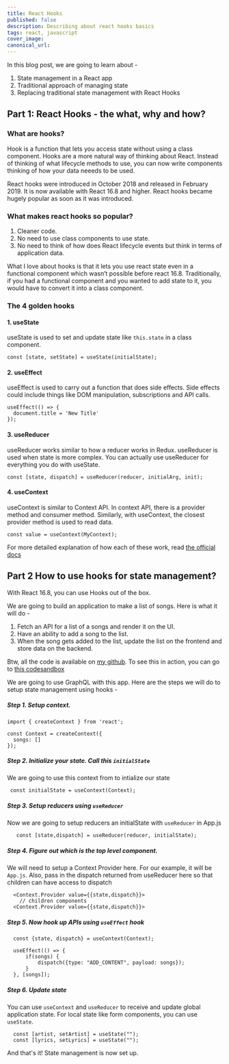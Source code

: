 ```yaml
---
title: React Hooks
published: false
description: Describing about react hooks basics
tags: react, javascript
cover_image:
canonical_url:
---
```


In this blog post, we are going to learn about -
1. State management in a React app
1. Traditional approach of managing state
1. Replacing traditional state management with React Hooks

## Part 1: React Hooks - the what, why and how?

### What are hooks?

Hook is a function that lets you access state without using a class component. 
Hooks are a more natural way of thinking about React. Instead of thinking of what lifecycle methods to use, you can now write components thinking of how your data neeeds to be used. 


React hooks were introduced in October 2018 and released in February 2019.
It is now available with React 16.8 and higher. React hooks became hugely popular as soon as it was introduced.

### What makes react hooks so popular? 
1. Cleaner code.
2. No need to use class components to use state.
3. No need to think of how does React lifecycle events but think in terms of application data. 

What I love about hooks is that it lets you use react state even in a functional component which wasn’t possible before react 16.8. Traditionally, if you had a functional component and you wanted to add state to it, you would have to convert it into a class component.

### The 4 golden hooks

#### 1. useState

useState is used to set and update state like `this.state` in a class component.

```
const [state, setState] = useState(initialState); 
```

#### 2. useEffect

useEffect is used to carry out a function that does side effects. Side effects could include things like DOM manipulation, subscriptions and API calls.

``` 
useEffect(() => {
  document.title = 'New Title' 
});

```


#### 3. useReducer

useReducer works similar to how a reducer works in Redux. useReducer is used when state is more complex. You can actually use useReducer for everything you do with useState. 

```
const [state, dispatch] = useReducer(reducer, initialArg, init);
```

#### 4. useContext
useContext is similar to Context API. In context API, there is a provider method and consumer method. Similarly, with useContext, the closest provider method is used to read data.

```
const value = useContext(MyContext);
```
For more detailed explanation of how each of these work, read [the official docs](https://reactjs.org/docs/hooks-reference.html#usestate)


## Part 2 How to use hooks for state management?

With React 16.8, you can use Hooks out of the box.

We are going to build an application to make a list of songs. Here is what it will do - 

1. Fetch an API for a list of a songs and render it on the UI. 
2. Have an ability to add a song to the list. 
3. When the song gets added to the list, update the list on the frontend and store data on the backend. 

Btw, all the code is available on [my github](https://github.com/shrutikapoor08/hooks-graphql). To see this in action, you can go to [this codesandbox](https://codesandbox.io/embed/github/shrutikapoor08/hooks-graphql/tree/master/)

We are going to use GraphQL with this app. Here are the steps we will do to setup state management using hooks - 

##### Step 1. Setup context.


```
import { createContext } from 'react';

const Context = createContext({
  songs: []
});
```

##### Step 2. Initialize your state. Call this `initialState`

We are going to use this context from to intialize our state
```
 const initialState = useContext(Context);   
```

##### Step 3. Setup reducers using `useReducer`

  Now we are going to setup reducers an initialState with `useReducer` in App.js

```    
   const [state,dispatch] = useReducer(reducer, initialState);
```

##### Step 4. Figure out which is the top level component. 
We will need to setup a Context Provider here. For our example, it will be `App.js`. Also, pass in the dispatch returned from useReducer here so that children can have access to dispatch
``` 
  <Context.Provider value={{state,dispatch}}>
    // children components
  <Context.Provider value={{state,dispatch}}>
```


##### Step 5. Now hook up APIs using `useEffect` hook
```
  const {state, dispatch} = useContext(Context);

  useEffect(() => {
      if(songs) {
          dispatch({type: "ADD_CONTENT", payload: songs});
      }
  }, [songs]);
```

##### Step 6. Update state
You can use `useContext` and `useReducer` to receive and update global application state. For local state like form components, you can use `useState`.

```
  const [artist, setArtist] = useState("");
  const [lyrics, setLyrics] = useState("");
```

And that's it! State management is now set up. 